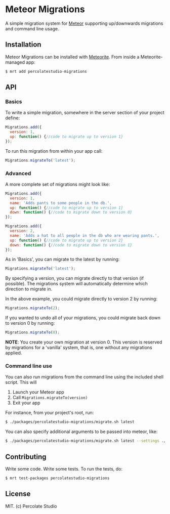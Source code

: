 # Meteor Migrations

A simple migration system for [Meteor](http://meteor.com) supporting up/downwards migrations and command line usage.

## Installation

Meteor Migrations can be installed with [Meteorite](https://github.com/oortcloud/meteorite/). From inside a Meteorite-managed app:

``` sh
$ mrt add percolatestudio-migrations
```

## API

### Basics

To write a simple migration, somewhere in the server section of your project define:

``` javascript
Migrations.add({
  version: 1,
  up: function() {//code to migrate up to version 1}
});
```

To run this migration from within your app call:

``` javascript
Migrations.migrateTo('latest');
```

### Advanced

A more complete set of migrations might look like:

``` javascript
Migrations.add({
  version: 1,
  name: 'Adds pants to some people in the db.',
  up: function() {//code to migrate up to version 1}
  down: function() {//code to migrate down to version 0}
});

Migrations.add({
  version: 2,
  name: 'Adds a hat to all people in the db who are wearing pants.',
  up: function() {//code to migrate up to version 2}
  down: function() {//code to migrate down to version 1}
});
```

As in 'Basics', you can migrate to the latest by running:

``` javascript
Migrations.migrateTo('latest');
```

By specifying a version, you can migrate directly to that version (if possible). The migrations system will automatically determine which direction to migrate in.

In the above example, you could migrate directly to version 2 by running:

``` javascript
Migrations.migrateTo(2);
```

If you wanted to undo all of your migrations, you could migrate back down to version 0 by running:

``` javascript
Migrations.migrateTo(0);
```

**NOTE**: You create your own migration at version 0. This version is reserved by migrations for a 'vanilla' system, that is, one without any migrations applied.

### Command line use

You can also run migrations from the command line using the included shell script. This will 

1. Launch your Meteor app
2. Call `Migrations.migrateTo(version)`
3. Exit your app

For instance, from your project's root, run:

``` sh
$ ./packages/percolatestudio-migrations/migrate.sh latest
```

You can also specify additional arguments to be passed into meteor, like:

``` sh
$ ./packages/percolatestudio-migrations/migrate.sh latest --settings ./setting.json
```

## Contributing

Write some code. Write some tests. To run the tests, do:

``` sh
$ mrt test-packages percolatestudio-migrations
```

## License 

MIT. (c) Percolate Studio